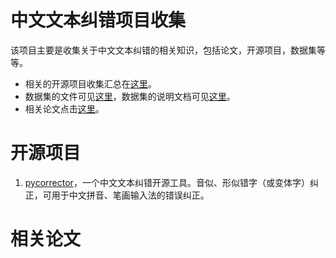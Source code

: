# 中文文本纠错项目收集
该项目主要是收集关于中文文本纠错的相关知识，包括论文，开源项目，数据集等等。

- 相关的开源项目收集汇总在[这里](#开源项目)。
- 数据集的文件可见[这里](url)，数据集的说明文档可见[这里](url)。
- 相关论文点击[这里](#论文)。


# 开源项目
1. [pycorrector](https://github.com/shibing624/pycorrector)，一个中文文本纠错开源工具。音似、形似错字（或变体字）纠正，可用于中文拼音、笔画输入法的错误纠正。


# 相关论文

